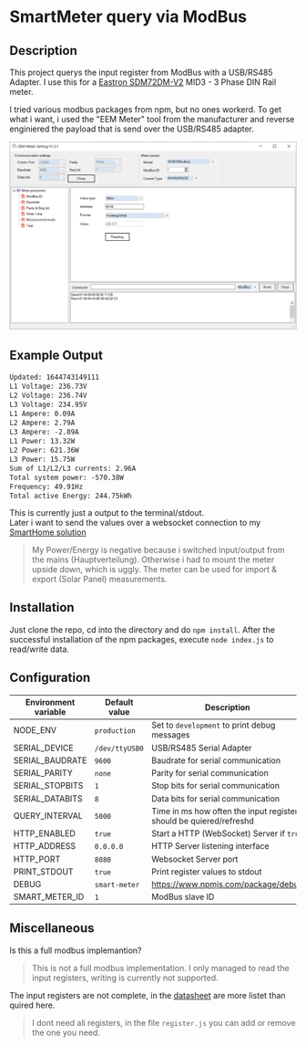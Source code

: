 # SmartMeter query via ModBus
## Description
This project querys the input register from ModBus with a USB/RS485 Adapter.
I use this for a [Eastron SDM72DM-V2](https://stromzähler.eu/stromzaehler/drehstromzaehler/fuer-hutschiene-geeicht/246/sdm72dm-v2-mid-3-phasen-zweirichtungs-drehstromzaehler-mit-rs485-und-s0) MID3 - 3 Phase DIN Rail meter.

I tried various modbus packages from npm, but no ones workerd. To get what i want, i used the "EEM Meter" tool from the manufacturer and reverse enginiered the payload that is send over the USB/RS485 adapter.

![EEM Meter](./docs/153709176-e3e34143-86ce-4230-8c22-52f4045b5828.PNG)


## Example Output
```
Updated: 1644743149111
L1 Voltage: 236.73V
L2 Voltage: 236.74V
L3 Voltage: 234.95V
L1 Ampere: 0.09A
L2 Ampere: 2.79A
L3 Ampere: -2.89A
L1 Power: 13.32W
L2 Power: 621.36W
L3 Power: 15.75W
Sum of L1/L2/L3 currents: 2.96A
Total system power: -570.38W
Frequency: 49.91Hz
Total active Energy: 244.75kWh
```
This is currently just a output to the terminal/stdout.<br>
Later i want to send the values over a websocket connection to my [SmartHome solution](https://github.com/OpenHausIO)

> My Power/Energy is negative because i switched input/output from the mains (Hauptverteilung).
> Otherwise i had to mount the meter upside down, which is uggly.
> The meter can be used for import & export (Solar Panel) measurements.

## Installation
Just clone the repo, cd into the directory and do `npm install`.
After the successful installation of the npm packages, execute `node index.js` to read/write data.

## Configuration

| Environment variable | Default value  | Description                                                         |
| -------------------- | -------------- | ------------------------------------------------------------------- |
| NODE_ENV             | `production`   | Set to `development` to print debug messages                        |
| SERIAL_DEVICE        | `/dev/ttyUSB0` | USB/RS485 Serial Adapter                                            |
| SERIAL_BAUDRATE      | `9600`         | Baudrate for serial communication                                   |
| SERIAL_PARITY        | `none`         | Parity for serial communication                                     |
| SERIAL_STOPBITS      | `1`            | Stop bits for serial communication                                  |
| SERIAL_DATABITS      | `8`            | Data bits for serial communication                                  |
| QUERY_INTERVAL       | `5000`         | Time in ms how often the input registers should be quiered/refreshd |
| HTTP_ENABLED         | `true`         | Start a HTTP (WebSocket) Server if `true`                           |
| HTTP_ADDRESS         | `0.0.0.0`      | HTTP Server listening interface                                     |
| HTTP_PORT            | `8080`         | Websocket Server port                                               |
| PRINT_STDOUT         | `true`         | Print register values to stdout                                     |
| DEBUG                | `smart-meter`  | https://www.npmjs.com/package/debug                                 |
| SMART_METER_ID       | `1`            | ModBus slave ID                                                     |

## Miscellaneous
Is this a full modbus implemantion?
>This is not a full modbus implementation. I only managed to read the input registers, writing is currently not supported.

The input registers are not complete, in the [datasheet](./docs/SDM72DM-V2.pdf) are more listet than quired here.
> I dont need all registers, in the file `register.js` you can add or remove the one you need.
